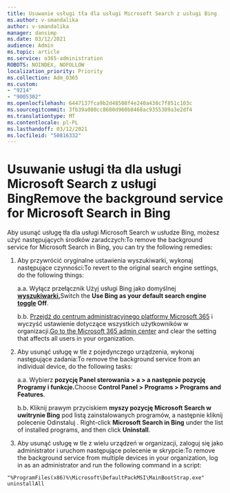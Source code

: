 ```yaml
---
title: Usuwanie usługi tła dla usługi Microsoft Search z usługi Bing
ms.author: v-smandalika
author: v-smandalika
manager: dansimp
ms.date: 03/12/2021
audience: Admin
ms.topic: article
ms.service: o365-administration
ROBOTS: NOINDEX, NOFOLLOW
localization_priority: Priority
ms.collection: Adm_O365
ms.custom:
- "9214"
- "9005302"
ms.openlocfilehash: 6447137fca9b2d48508f4e240a438c7f851c103c
ms.sourcegitcommit: 3fb39a080cc8680d960b8468ac9355389a3e2df4
ms.translationtype: MT
ms.contentlocale: pl-PL
ms.lasthandoff: 03/12/2021
ms.locfileid: "50816332"
---
```

# <a name="remove-the-background-service-for-microsoft-search-in-bing"></a><span data-ttu-id="7a7df-102">Usuwanie usługi tła dla usługi Microsoft Search z usługi Bing</span><span class="sxs-lookup"><span data-stu-id="7a7df-102">Remove the background service for Microsoft Search in Bing</span></span>

<span data-ttu-id="7a7df-103">Aby usunąć usługę tła dla usługi Microsoft Search w usłudze Bing, możesz użyć następujących środków zaradczych:</span><span class="sxs-lookup"><span data-stu-id="7a7df-103">To remove the background service for Microsoft Search in Bing, you can try the following remedies:</span></span>

1. <span data-ttu-id="7a7df-104">Aby przywrócić oryginalne ustawienia wyszukiwarki, wykonaj następujące czynności:</span><span class="sxs-lookup"><span data-stu-id="7a7df-104">To revert to the original search engine settings, do the following things:</span></span>

    <span data-ttu-id="7a7df-105">a.</span><span class="sxs-lookup"><span data-stu-id="7a7df-105">a.</span></span> <span data-ttu-id="7a7df-106">Wyłącz przełącznik Użyj usługi Bing jako domyślnej **[wyszukiwarki.](https://docs.microsoft.com/deployoffice/microsoft-search-bing#change-whether-bing-is-the-default-search-engine-for-google-chrome)**</span><span class="sxs-lookup"><span data-stu-id="7a7df-106">Switch the **Use Bing as your default search engine [toggle](https://docs.microsoft.com/deployoffice/microsoft-search-bing#change-whether-bing-is-the-default-search-engine-for-google-chrome) Off**.</span></span>

    <span data-ttu-id="7a7df-107">b.</span><span class="sxs-lookup"><span data-stu-id="7a7df-107">b.</span></span> <span data-ttu-id="7a7df-108">[Przejdź do centrum administracyjnego platformy Microsoft 365](https://docs.microsoft.com/deployoffice/microsoft-search-bing#configure-the-setting-in-the-microsoft-365-admin-center-to-allow-the-extension-to-be-installed) i wyczyść ustawienie dotyczące wszystkich użytkowników w organizacji.</span><span class="sxs-lookup"><span data-stu-id="7a7df-108">[Go to the Microsoft 365 admin center](https://docs.microsoft.com/deployoffice/microsoft-search-bing#configure-the-setting-in-the-microsoft-365-admin-center-to-allow-the-extension-to-be-installed) and clear the setting that affects all users in your organization.</span></span>

2. <span data-ttu-id="7a7df-109">Aby usunąć usługę w tle z pojedynczego urządzenia, wykonaj następujące zadania:</span><span class="sxs-lookup"><span data-stu-id="7a7df-109">To remove the background service from an individual device, do the following tasks:</span></span>

    <span data-ttu-id="7a7df-110">a.</span><span class="sxs-lookup"><span data-stu-id="7a7df-110">a.</span></span> <span data-ttu-id="7a7df-111">Wybierz **pozycję Panel sterowania > a > a następnie pozycję Programy i funkcje.**</span><span class="sxs-lookup"><span data-stu-id="7a7df-111">Choose **Control Panel > Programs > Programs and Features**.</span></span>

    <span data-ttu-id="7a7df-112">b.</span><span class="sxs-lookup"><span data-stu-id="7a7df-112">b.</span></span> <span data-ttu-id="7a7df-113">Kliknij prawym przyciskiem **myszy pozycję Microsoft Search w uwitrynie Bing** pod listą zainstalowanych programów, a następnie kliknij polecenie Odinstaluj . </span><span class="sxs-lookup"><span data-stu-id="7a7df-113">Right-click **Microsoft Search in Bing** under the list of installed programs, and then click **Uninstall**.</span></span>

3. <span data-ttu-id="7a7df-114">Aby usunąć usługę w tle z wielu urządzeń w organizacji, zaloguj się jako administrator i uruchom następujące polecenie w skrypcie:</span><span class="sxs-lookup"><span data-stu-id="7a7df-114">To remove the background service from multiple devices in your organization, log in as an administrator and run the following command in a script:</span></span> 

`"%ProgramFiles(x86)%\Microsoft\DefaultPackMSI\MainBootStrap.exe" uninstallAll`
